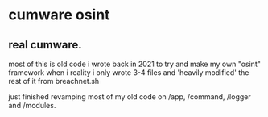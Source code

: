 # cumware osint
## real cumware.
most of this is old code i wrote back in 2021 to try and make my own "osint" framework when i reality i only wrote 3-4 files and 'heavily modified' the rest of it from breachnet.sh


just finished revamping most of my old code on /app, /command, /logger and /modules.